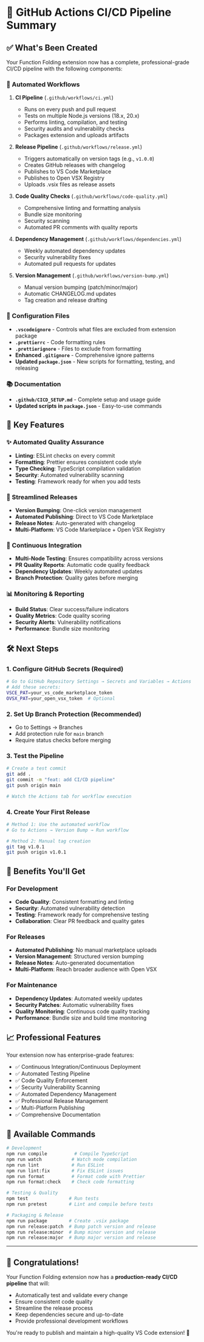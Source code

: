 # 🚀 GitHub Actions CI/CD Pipeline Summary

## ✅ What's Been Created

Your Function Folding extension now has a complete, professional-grade CI/CD pipeline with the following components:

### 🔄 Automated Workflows

1. **CI Pipeline** (`.github/workflows/ci.yml`)
   - Runs on every push and pull request
   - Tests on multiple Node.js versions (18.x, 20.x)
   - Performs linting, compilation, and testing
   - Security audits and vulnerability checks
   - Packages extension and uploads artifacts

2. **Release Pipeline** (`.github/workflows/release.yml`)
   - Triggers automatically on version tags (e.g., `v1.0.0`)
   - Creates GitHub releases with changelog
   - Publishes to VS Code Marketplace
   - Publishes to Open VSX Registry
   - Uploads .vsix files as release assets

3. **Code Quality Checks** (`.github/workflows/code-quality.yml`)
   - Comprehensive linting and formatting analysis
   - Bundle size monitoring
   - Security scanning
   - Automated PR comments with quality reports

4. **Dependency Management** (`.github/workflows/dependencies.yml`)
   - Weekly automated dependency updates
   - Security vulnerability fixes
   - Automated pull requests for updates

5. **Version Management** (`.github/workflows/version-bump.yml`)
   - Manual version bumping (patch/minor/major)
   - Automatic CHANGELOG.md updates
   - Tag creation and release drafting

### 📁 Configuration Files

- **`.vscodeignore`** - Controls what files are excluded from extension package
- **`.prettierrc`** - Code formatting rules
- **`.prettierignore`** - Files to exclude from formatting
- **Enhanced `.gitignore`** - Comprehensive ignore patterns
- **Updated `package.json`** - New scripts for formatting, testing, and releasing

### 📚 Documentation

- **`.github/CICD_SETUP.md`** - Complete setup and usage guide
- **Updated scripts in `package.json`** - Easy-to-use commands

## 🎯 Key Features

### ✨ Automated Quality Assurance

- **Linting**: ESLint checks on every commit
- **Formatting**: Prettier ensures consistent code style
- **Type Checking**: TypeScript compilation validation
- **Security**: Automated vulnerability scanning
- **Testing**: Framework ready for when you add tests

### 🚀 Streamlined Releases

- **Version Bumping**: One-click version management
- **Automated Publishing**: Direct to VS Code Marketplace
- **Release Notes**: Auto-generated with changelog
- **Multi-Platform**: VS Code Marketplace + Open VSX Registry

### 🔄 Continuous Integration

- **Multi-Node Testing**: Ensures compatibility across versions
- **PR Quality Reports**: Automatic code quality feedback
- **Dependency Updates**: Weekly automated updates
- **Branch Protection**: Quality gates before merging

### 📊 Monitoring & Reporting

- **Build Status**: Clear success/failure indicators
- **Quality Metrics**: Code quality scoring
- **Security Alerts**: Vulnerability notifications
- **Performance**: Bundle size monitoring

## 🛠️ Next Steps

### 1. Configure GitHub Secrets (Required)

```bash
# Go to GitHub Repository Settings → Secrets and Variables → Actions
# Add these secrets:
VSCE_PAT=your_vs_code_marketplace_token
OVSX_PAT=your_open_vsx_token  # Optional
```

### 2. Set Up Branch Protection (Recommended)

- Go to Settings → Branches
- Add protection rule for `main` branch
- Require status checks before merging

### 3. Test the Pipeline

```bash
# Create a test commit
git add .
git commit -m "feat: add CI/CD pipeline"
git push origin main

# Watch the Actions tab for workflow execution
```

### 4. Create Your First Release

```bash
# Method 1: Use the automated workflow
# Go to Actions → Version Bump → Run workflow

# Method 2: Manual tag creation
git tag v1.0.1
git push origin v1.0.1
```

## 🎉 Benefits You'll Get

### For Development

- **Code Quality**: Consistent formatting and linting
- **Security**: Automated vulnerability detection
- **Testing**: Framework ready for comprehensive testing
- **Collaboration**: Clear PR feedback and quality gates

### For Releases

- **Automated Publishing**: No manual marketplace uploads
- **Version Management**: Structured version bumping
- **Release Notes**: Auto-generated documentation
- **Multi-Platform**: Reach broader audience with Open VSX

### For Maintenance

- **Dependency Updates**: Automated weekly updates
- **Security Patches**: Automatic vulnerability fixes
- **Quality Monitoring**: Continuous code quality tracking
- **Performance**: Bundle size and build time monitoring

## 📈 Professional Features

Your extension now has enterprise-grade features:

- ✅ Continuous Integration/Continuous Deployment
- ✅ Automated Testing Pipeline
- ✅ Code Quality Enforcement
- ✅ Security Vulnerability Scanning
- ✅ Automated Dependency Management
- ✅ Professional Release Management
- ✅ Multi-Platform Publishing
- ✅ Comprehensive Documentation

## 🔧 Available Commands

```bash
# Development
npm run compile          # Compile TypeScript
npm run watch           # Watch mode compilation
npm run lint            # Run ESLint
npm run lint:fix        # Fix ESLint issues
npm run format          # Format code with Prettier
npm run format:check    # Check code formatting

# Testing & Quality
npm test               # Run tests
npm run pretest        # Lint and compile before tests

# Packaging & Release
npm run package        # Create .vsix package
npm run release:patch  # Bump patch version and release
npm run release:minor  # Bump minor version and release
npm run release:major  # Bump major version and release
```

---

## 🎊 Congratulations!

Your Function Folding extension now has a **production-ready CI/CD pipeline** that will:

- Automatically test and validate every change
- Ensure consistent code quality
- Streamline the release process
- Keep dependencies secure and up-to-date
- Provide professional development workflows

You're ready to publish and maintain a high-quality VS Code extension! 🚀
